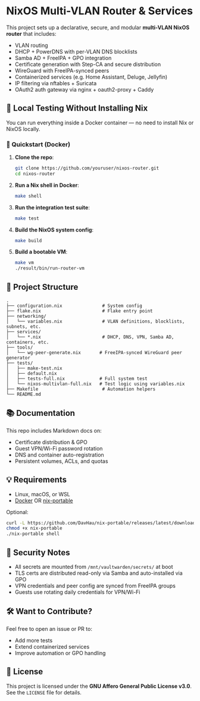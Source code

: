 # NixOS Multi-VLAN Router & Services

This project sets up a declarative, secure, and modular **multi-VLAN NixOS router** that includes:

- VLAN routing
- DHCP + PowerDNS with per-VLAN DNS blocklists
- Samba AD + FreeIPA + GPO integration
- Certificate generation with Step-CA and secure distribution
- WireGuard with FreeIPA-synced peers
- Containerized services (e.g. Home Assistant, Deluge, Jellyfin)
- IP filtering via nftables + Suricata
- OAuth2 auth gateway via nginx + oauth2-proxy + Caddy

## 🧪 Local Testing Without Installing Nix

You can run everything inside a Docker container — no need to install Nix or NixOS locally.

### 🚀 Quickstart (Docker)

1. **Clone the repo**:
   ```bash
   git clone https://github.com/youruser/nixos-router.git
   cd nixos-router
   ```

2. **Run a Nix shell in Docker**:
   ```bash
   make shell
   ```

3. **Run the integration test suite**:
   ```bash
   make test
   ```

4. **Build the NixOS system config**:
   ```bash
   make build
   ```

5. **Build a bootable VM**:
   ```bash
   make vm
   ./result/bin/run-router-vm
   ```

## 🧱 Project Structure

```
.
├── configuration.nix               # System config
├── flake.nix                       # Flake entry point
├── networking/
│   └── variables.nix               # VLAN definitions, blocklists, subnets, etc.
├── services/
│   └── *.nix                       # DHCP, DNS, VPN, Samba AD, containers, etc.
├── tools/
│   └── wg-peer-generate.nix       # FreeIPA-synced WireGuard peer generator
├── tests/
│   ├── make-test.nix
│   ├── default.nix
│   ├── tests-full.nix             # Full system test
│   └── nixos-multivlan-full.nix   # Test logic using variables.nix
├── Makefile                        # Automation helpers
└── README.md
```

## 📚 Documentation

This repo includes Markdown docs on:

- Certificate distribution & GPO
- Guest VPN/Wi-Fi password rotation
- DNS and container auto-registration
- Persistent volumes, ACLs, and quotas

## 💡 Requirements

- Linux, macOS, or WSL
- [Docker](https://www.docker.com/) OR [nix-portable](https://github.com/DavHau/nix-portable)

Optional:
```bash
curl -L https://github.com/DavHau/nix-portable/releases/latest/download/nix-portable -o nix-portable
chmod +x nix-portable
./nix-portable shell
```

## 🔐 Security Notes

- All secrets are mounted from `/mnt/vaultwarden/secrets/` at boot
- TLS certs are distributed read-only via Samba and auto-installed via GPO
- VPN credentials and peer config are synced from FreeIPA groups
- Guests use rotating daily credentials for VPN/Wi-Fi

## 🛠️ Want to Contribute?

Feel free to open an issue or PR to:

- Add more tests
- Extend containerized services
- Improve automation or GPO handling

## 🔗 License

This project is licensed under the **GNU Affero General Public License v3.0**.
See the `LICENSE` file for details.
